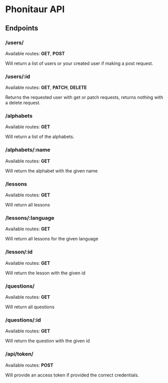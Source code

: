 # Phonitaur API

## Endpoints

### /users/
Available routes: __GET__, __POST__

Will return a list of users or your created user if making a post request.

### /users/:id
Available routes: __GET__, __PATCH__, __DELETE__

Returns the requested user with get or patch requests, returns nothing with a delete request.

### /alphabets
Available routes: __GET__

Will return a list of the alphabets.

### /alphabets/:name
Available routes: __GET__

Will return the alphabet with the given name

### /lessons
Available routes: __GET__

Will return all lessons

### /lessons/:language
Available routes: __GET__

Will return all lessons for the given language

### /lesson/:id
Available routes: __GET__

Will return the lesson with the given id

### /questions/
Available routes: __GET__

Will return all questions

### /questions/:id
Available routes: __GET__

Will return the question with the given id

### /api/token/
Available routes: __POST__

Will provide an access token if provided the correct credentials.
